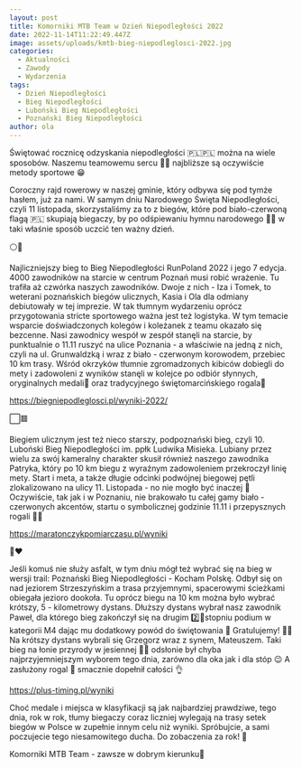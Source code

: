 ```yaml
---
layout: post
title: Komorniki MTB Team w Dzień Niepodległości 2022
date: 2022-11-14T11:22:49.447Z
image: assets/uploads/kmtb-bieg-niepodleglosci-2022.jpg
categories:
  - Aktualności
  - Zawody
  - Wydarzenia
tags:
  - Dzień Niepodległości
  - Bieg Niepodległości
  - Luboński Bieg Niepodległości
  - Poznański Bieg Niepodległości
author: ola
---
```

Świętować rocznicę odzyskania niepodległości 🇵🇱🇵🇱 można na wiele sposobów. Naszemu teamowemu sercu 💚🖤 najbliższe są oczywiście metody sportowe 😁
<!--more-->

Coroczny rajd rowerowy w naszej gminie, który odbywa się pod tymże hasłem, już za nami. W samym dniu Narodowego Święta Niepodległości, czyli 11 listopada, skorzystaliśmy za to z biegów, które pod biało-czerwoną flagą 🇵🇱 skupiają biegaczy, by po odśpiewaniu hymnu narodowego 🎼🎶 w taki właśnie sposób uczcić ten ważny dzień.

⚪️🔴

Najliczniejszy bieg to Bieg Niepodległości RunPoland 2022 i jego 7 edycja. 4000 zawodników na starcie w centrum Poznań   musi robić  wrażenie. Tu trafiła aż czwórka naszych zawodników. Dwoje z nich - Iza i Tomek, to weterani poznańskich biegów ulicznych, Kasia i Ola dla odmiany debiutowały w tej imprezie. W tak tłumnym wydarzeniu oprócz przygotowania stricte sportowego ważna jest też logistyka. W tym temacie wsparcie doświadczonych kolegów i koleżanek z teamu okazało się bezcenne. Nasi zawodnicy wespół w zespół stanęli na starcie, by punktualnie o 11.11 ruszyć na ulice Poznania - a właściwie na jedną z nich, czyli na ul. Grunwaldzką i wraz z biało - czerwonym korowodem, przebiec 10 km trasy. Wśród okrzyków tłumnie zgromadzonych kibiców  dobiegli do mety i zadowoleni z wyników stanęli w kolejce po odbiór słynnych, oryginalnych medali🏅 oraz tradycyjnego świętomarcińskiego rogala🥐

<https://biegniepodleglosci.pl/wyniki-2022/>

⬜️🟥

Biegiem ulicznym jest też nieco starszy, podpoznański bieg, czyli 10. Luboński Bieg Niepodległości im. ppłk Ludwika Misieka. Lubiany przez wielu za swój kameralny charakter skusił również naszego zawodnika Patryka, który po 10 km biegu z wyraźnym zadowoleniem przekroczył linię mety. Start i meta, a także długie odcinki podwójnej biegowej pętli zlokalizowano na ulicy 11. Listopada - no nie mogło być inaczej 🙂 Oczywiście, tak jak i w Poznaniu, nie brakowało tu całej gamy biało - czerwonych akcentów, startu o symbolicznej godzinie 11.11 i przepysznych rogali 🥐🥐

<https://maratonczykpomiarczasu.pl/wyniki>

🤍❤

Jeśli komuś nie służy asfalt, w tym dniu mógł też wybrać się na bieg w wersji trail: Poznański Bieg Niepodległości - Kocham Polskę. Odbył się on nad jeziorem Strzeszyńskim a trasa przyjemnymi, spacerowymi ścieżkami obiegała jezioro dookoła. Tu oprócz biegu na 10 km można było wybrać krótszy, 5 - kilometrowy dystans. Dłuższy dystans wybrał nasz zawodnik Paweł, dla którego bieg zakończył się na drugim 2️⃣🥈stopniu podium w kategorii  M4 dając mu dodatkowy powód do świętowania 🥳 Gratulujemy! 👏👏 Na krótszy dystans wybrali się Grzegorz wraz z synem, Mateuszem. Taki bieg na łonie przyrody w jesiennej 🍂🍁 odsłonie był chyba najprzyjemniejszym wyborem tego dnia, zarówno dla oka jak i dla stóp 😉 A zasłużony rogal 🥐 smacznie dopełnił całości 👌

<https://plus-timing.pl/wyniki>

Choć medale i miejsca w klasyfikacji są jak najbardziej prawdziwe, tego dnia, rok w rok, tłumy biegaczy coraz liczniej wylegają na trasy setek biegów w Polsce w zupełnie innym celu niż wyniki. Spróbujcie, a sami poczujecie tego niesamowitego ducha. Do zobaczenia za rok! 👊

Komorniki MTB Team - zawsze w dobrym kierunku🙂 